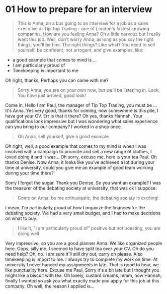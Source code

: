 #   01 How to prepare for an interview
> This is Anna, on a bus going to an interview for a job as a sales executive at Tip Top Trading - one of London's fastest-growing companies. How are you feeling Anna?
Oh a little nervous but I really want this job.
Well, don't worry Anna, as long as you say the right things, you'll be fine.
The right things? Like what?
You need to sell yourself, be confident, not arrogant, and give examples, like: 

* a good example that comes to mind is ...
* I am particularly proud of
* Timekeeping is important to me

Oh right, thanks, Perhaps you can come with me?

> Sorry Anna, you are on your own now, but we'll be listening in. Look, You have just arrived, good look!

Come in, Hello I am Paul, the manager of Tip Top Trading, you must be ...
It's Anna.
Yes very good, thanks for coming, now somewhere is this pile, I have got your CV.
Err is that it there?
Oh yes, thanks Hannah. Your qualifications look impressive but I was wondering what sales experience can you bring to our company?
I worked in a shop once.

> Oh Anna, sell yourself, give a good example.

Oh right, well, a good example that comes to my mind is when I was involved with a campaign to promote and sell a new range of clothes, I loved doing it and it was...
Oh sorry, excuse me, here is your tea Paul.
Oh thanks Denise. Now Anna, it looks like you've achieved a lot during your time at university, could you give me an example of good team working during your time there?

Sorry I forgot the sugar. Thank you Denise.
So you want an example? I was the treasurer of the debating society at university, that was ok I suppose.

> Come on Anna, be me enthusiastic, the debating society is exciting!

I mean, I'm particularly proud of how I organize the finances for the debating society. We had a very small budget, and I had to make decisions on what to buy.

> I like it, "I am particularly proud of" positive but not boasting, you are doing well

Very impressive, so you are a good planner Anna. We like organized people here. Oops, silly me, I seemed to have split tea over your CV.
Oh do you need help?
Oh, no. I am sure it'll still dry out, carry on please.
Also timekeeping is import to me. I always try to complete my work on time. At university I never handed my assignments in late.
That is good to hear, we like punctuality here.
Excuse me Paul, Sorry it's a bit late but I thought you might like a biscuit with tea.
Oh lovely, custard creams, mmm, now Hannah, finally I wanted yo ask you what exactly made you apply for this job at this company.
Oh well, the reason I applied is...
